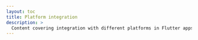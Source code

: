 ```yaml
---
layout: toc
title: Platform integration
description: >
  Content covering integration with different platforms in Flutter apps.
---
```

